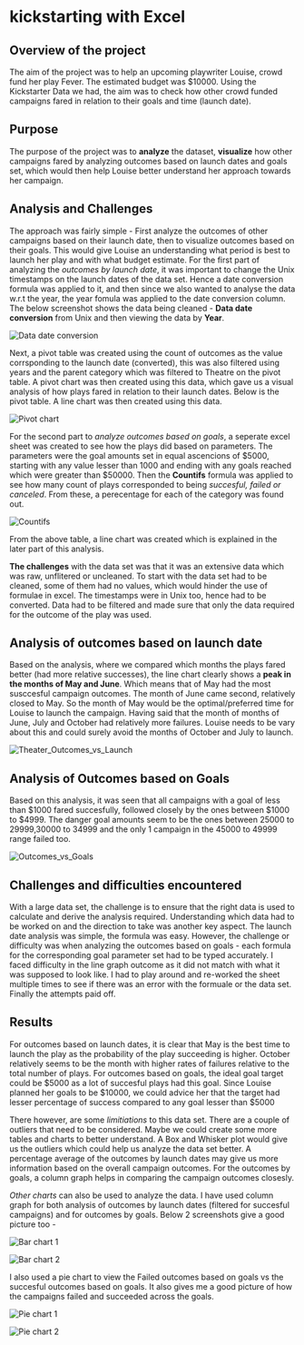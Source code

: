 # kickstarting with Excel
## Overview of the project 
The aim of the project was to help an upcoming playwriter Louise, crowd fund her play Fever. The estimated budget was $10000. Using the Kickstarter Data we had, the aim was to check how other crowd funded campaigns fared in relation to their goals and time (launch date). 
## Purpose
The purpose of the project was to **analyze** the dataset, **visualize** how other campaigns fared by analyzing outcomes based on launch dates and goals set, which would then help Louise better understand her approach towards her campaign.  
## Analysis and Challenges
The approach was fairly simple - First analyze the outcomes of other campaigns based on their launch date, then to visualize outcomes based on their goals. This would give Louise an understanding what period is best to launch her play and with what budget estimate. For the first part of analyzing the *outcomes by launch date*, it was important to change the Unix timestamps on the launch dates of the data set. Hence a date conversion formula was applied to it, and then since we also wanted to analyse the data w.r.t the year, the year fomula was applied to the date conversion column. The below screenshot shows the data being cleaned - **Data date conversion** from Unix and then viewing the data by **Year**. 

![Data date conversion](https://user-images.githubusercontent.com/92342751/139591111-62614f0d-f9ec-4045-8505-5952dd41a12a.png)

Next, a pivot table was created using the count of outcomes as the value corrsponding to the launch date (converted), this was also filtered using years and the parent category which was filtered to Theatre on the pivot table. A pivot chart was then created using this data, which gave us a visual analysis of how plays fared in relation to their launch dates. Below is the pivot table. A line chart was then created using this data. 

![Pivot chart](https://user-images.githubusercontent.com/92342751/139592565-7b717ef5-1697-45b6-a9c1-ddfaeb51e45d.png)

For the second part to *analyze outcomes based on goals*, a seperate excel sheet was created to see how the plays did based on parameters. The parameters were the goal amounts set in equal ascencions of $5000, starting with any value lesser than 1000 and ending with any goals reached which were greater than $50000. Then the **Countifs** formula was applied to see how many count of plays corresponded to being *succesful, failed or canceled*. From these, a perecentage for each of the category was found out.

![Countifs](https://user-images.githubusercontent.com/92342751/139591478-aa3dce54-0324-4c95-b06b-e9e547c5658c.png)

From the above table, a line chart was created which is explained in the later part of this analysis. 

**The challenges** with the data set was that it was an extensive data which was raw, unflitered or uncleaned. To start with the data set had to be cleaned, some of them had no values, which would hinder the use of formulae in excel. The timestamps were in Unix too, hence had to be converted. Data had to be filtered and made sure that only the data required for the outcome of the play was used. 

## Analysis of outcomes based on launch date
Based on the analysis, where we compared which months the plays fared better (had more relative successes), the line chart clearly shows a **peak in the months of May and June**. Which means that of May had the most susccesful campaign outcomes. The month of June came second, relatively closed to May. So the month of May would be the optimal/preferred time for Louise to launch the campaign. Having said that the month of months of June, July and October had relatively more failures. Louise needs to be vary about this and could surely avoid the months of October and July to launch.

![Theater_Outcomes_vs_Launch](https://user-images.githubusercontent.com/92342751/139592493-b0e9c7c4-d6b0-4e33-8317-bb206c3a42bb.png)

## Analysis of Outcomes based on Goals
Based on this analysis, it was seen that all campaigns with a goal of less than $1000 fared succesfully, followed closely by the ones between $1000 to $4999. The danger goal amounts seem to be the ones between 25000 to 29999,30000 to 34999 and the only 1 campaign in the 45000 to 49999 range failed too.

![Outcomes_vs_Goals](https://user-images.githubusercontent.com/92342751/139592498-1b933203-a539-477d-8d10-d4851b8a997d.png)

## Challenges and difficulties encountered
With a large data set, the challenge is to ensure that the right data is used to calculate and derive the analysis required. Understanding which data had to be worked on and the direction to take was another key aspect. The launch date analysis was simple, the formula was easy. However, the challenge or difficulty was when analyzing the outcomes based on goals - each formula for the corresponding goal parameter set had to be typed accurately. I faced difficulty in the line graph outcome as it did not match with what it was supposed to look like. I had to play around and re-worked the sheet multiple times to see if there was an error with the formuale or the data set. Finally the attempts paid off. 
## Results
For outcomes based on launch dates, it is clear that May is the best time to launch the play as the probability of the play succeeding is higher. October relatively seems to be the month with higher rates of failures relative to the total number of plays. 
For outcomes based on goals, the ideal goal target could be $5000 as a lot of succesful plays had this goal. Since Louise planned her goals to be $10000, we could advice her that the target had lesser percentage of success compared to any goal lesser than $5000

There however, are some *limitiations* to this data set. There are a couple of outliers that need to be considered. Maybe we could create some more tables and charts to better understand. A Box and Whisker plot would give us the outliers which could help us analyze the data set better. A percentage average of the outcomes by launch dates may give us more information based on the overall campaign outcomes. For the outcomes by goals, a column graph helps in comparing the campaign outcomes closesly. 

*Other charts* can also be used to analyze the data. I have used column graph for both analysis of outcomes by launch dates (filtered for succesful campaigns) and for outcomes by goals. Below 2 screenshots give a good picture too - 

![Bar chart 1](https://user-images.githubusercontent.com/92342751/139593186-fad7b8b7-baac-4b9f-8214-d0e9cfe3fee7.png)

![Bar chart 2](https://user-images.githubusercontent.com/92342751/139593257-947c0aea-df31-40e8-adcb-3401a24faa7c.png)

I also used a pie chart to view the Failed outcomes based on goals vs the succesful outcomes based on goals. It also gives me a good picture of how the campaigns failed and succeeded across the goals.

![Pie chart 1](https://user-images.githubusercontent.com/92342751/139593508-919520da-3e53-476c-97a2-ab488705661e.png)

![Pie chart 2](https://user-images.githubusercontent.com/92342751/139593512-4f713cb9-434e-4299-a8c6-54ae8c570086.png)




